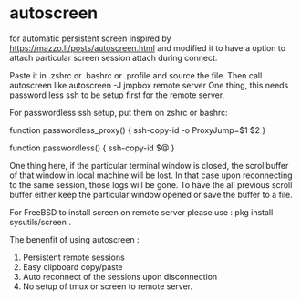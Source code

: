 # autoscreen
for automatic persistent screen
Inspired by https://mazzo.li/posts/autoscreen.html and modified it to have a option to
attach particular screen session attach during connect.

Paste it in .zshrc or .bashrc or .profile and source the file.
Then call autoscreen <ssh command>
  like autoscreen -J jmpbox remote server
  One thing, this needs password less ssh to be setup first for the remote server.

For passwordless ssh setup, put them on zshrc or bashrc:

function passwordless_proxy() {
    ssh-copy-id -o ProxyJump=$1 $2
}

function passwordless() {
    ssh-copy-id  $@
}

One thing here, if the particular terminal window is closed, the scrollbuffer of that window in local machine will be lost.
In that case upon reconnecting to the same session, those logs will be gone. To have the all previous scroll buffer
either keep the particular window opened or save the buffer to a file.

For FreeBSD to install screen on remote server please use :  pkg install sysutils/screen .

The benenfit of using autoscreen :
1) Persistent remote sessions
2) Easy clipboard copy/paste 
3) Auto reconnect of the sessions upon disconnection
4) No setup of tmux or screen to remote server.
